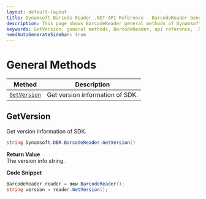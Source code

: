 ```yaml
---
layout: default-layout
title: Dynamsoft Barcode Reader .NET API Reference - BarcodeReader General Methods
description: This page shows BarcodeReader general methods of Dynamsoft Barcode Reader for .NET SDK.
keywords: GetVersion, general methods, BarcodeReader, api reference, .Net
needAutoGenerateSidebar: true
---
```


# General Methods

  | Method               | Description |
  |----------------------|-------------|
  | [`GetVersion`](#getversion) | Get version information of SDK.|



## GetVersion

Get version information of SDK.

```csharp
string Dynamsoft.DBR.BarcodeReader.GetVersion()
```

**Return Value**  
The version info string. 

**Code Snippet**  
```csharp
BarcodeReader reader = new BarcodeReader();
string version = reader.GetVersion();
```
